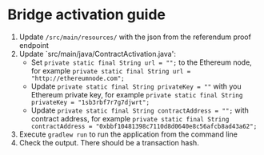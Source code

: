 # Bridge activation guide
1. Update `/src/main/resources/` with the json from the referendum proof endpoint
2. Update `src/main/java/ContractActivation.java':
    * Set ```private static final String url = "";``` to the Ethereum node, for example ```private static final String url = "http://ethereumnode.com";```
    * Update ```private static final String privateKey = ""``` with you Ethereum private key, for example ```private static final String privateKey = "1sb3rbf7r7g7djwrt";```
    * Update ```private static final String contractAddress = "";``` with contract address, for example ```private static final String contractAddress = "0xbbf10481398c7110d8d0640e8c56afcb8ad43a62";```
3. Execute ```gradlew run``` to run the application from the command line
4. Check the output. There should be a transaction hash.